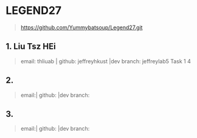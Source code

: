 # LEGEND27
> https://github.com/Yummybatsoup/Legend27.git


## 1. Liu Tsz HEi
> email: thliuab | github: jeffreyhkust |dev branch: jeffreylab5
> Task 1  4

## 2.
> email:| github: |dev branch:
>

## 3.
> email:| github: |dev branch:
>
